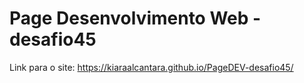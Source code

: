 # Page Desenvolvimento Web - desafio45

Link para o site: https://kiaraalcantara.github.io/PageDEV-desafio45/
